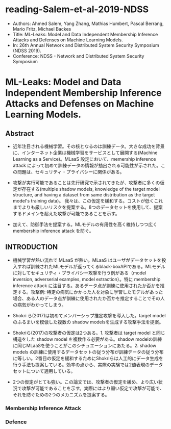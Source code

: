# reading-Salem-et-al-2019-NDSS

- Authors: Ahmed Salem, Yang Zhang, Mathias Humbert, Pascal Berrang, Mario Fritz, Michael Backes
- Title: ML-Leaks: Model and Data Independent Membership Inference Attacks and Defenses on Machine Learning Models.
- In: 26th Annual Network and Distributed System Security Symposium (NDSS 2019).
- Conference: NDSS - Network and Distributed System Security Symposium

# ML-Leaks: Model and Data Independent Membership Inference Attacks and Defenses on Machine Learning Models.

## Abstract

- 近年注目される機械学習。その核となるのは訓練データ。大きな成功を背景に、インターネット企業は機械学習をサービスとして展開する(Machine Learning as a Service)。MLaaS 設定において、memership inference attack によって初めて訓練データの情報が抽出される可能性が示された。この問題は、セキュリティ・プライバシーに関係がある。

- 攻撃が実行可能であることは先行研究で示されてきたが、攻撃者に多くの仮定が存在する(multiple shadow models, knowledge of the target model structure, and having a dataset from same distribution as the target model's training data)。 我々は、この仮定を緩和する。コストが低くこれまでよりも厳しいリスクを提案する。8つのデータセットを使用して、提案するドメインを超えた攻撃が可能であることを示す。

- 加えて、防御手法を提案する。MLモデルの有用性を高く維持しつつ広く membership inference attack を防ぐ。

## INTRODUCTION

- 機械学習が熱い流れで MLaaS が熱い。MLaaS はユーザがデータセットを投入すれば訓練されたMLモデルが返ってくるblack-boxAPIである。MLモデルに対してセキュリティ・プライバシー攻撃を行う例がある（model inversion, adverserial examples, model extraction）。特に membership inference attack に注目する。あるデータ点が訓練に使用されたか否かを推定する。攻撃例: 特定の病気にかかった人を対象に学習したモデルがあった場合、ある人のデータ点が訓練に使用されたか否かを推定することでその人の病気がわかってしまう。

- Shokri ら(2017)は初めてメンバーシップ推定攻撃を導入した。target modelのふるまいを模倣した複数の shadow modelsを生成する攻撃手法を提案。

- Shokriら(2017)の攻撃者の仮定は2つある。1. 攻撃者は target model と同じ構造をした shadow model を複数作る必要がある。shadow modelの訓練に同じMLaaSを使うことがこのシチュエーションにあたる。2. shadow models の訓練に使用するデータセットの従う分布が訓練データの従う分布に等しい。2番目の仮定を緩和するためにShokriらは人工的にデータ生成を行う手法も提案している。効率の点から、実際の実験では2値表現のデータセットについて適用している。

- 2つの仮定がとても強い。この論文では、攻撃者の仮定を緩め、より広い状況で攻撃が可能であることを示す。実際にはより弱い仮定で攻撃が可能で、それを防ぐための2つのメカニズムを提案する。

### Membership Inference Attack

### Defence

